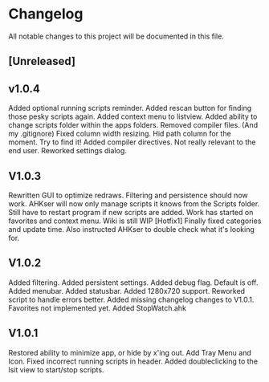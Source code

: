 # Changelog

All notable changes to this project will be documented in this file.

## [Unreleased]


## v1.0.4
Added optional running scripts reminder.
Added rescan button for finding those pesky scripts again.
Added context menu to listview.
Added ability to change scripts folder within the apps folders.
Removed compiler files. (And my .gitignore)
Fixed column width resizing. Hid path column for the moment. Try to find it!
Added compiler directives. Not really relevant to the end user.
Reworked settings dialog.

## V1.0.3
Rewritten GUI to optimize redraws.
Filtering and persistence should now work.
AHKser will now only manage scripts it knows from the Scripts folder.
Still have to restart program if new scripts are added.
Work has started on favorites and context menu.
Wiki is still WIP
[Hotfix1]
Finally fixed categories and update time.
Also instructed AHKser to double check what it's looking for.

## V1.0.2
Added filtering.
Added persistent settings.
Added debug flag. Default is off.
Added menubar.
Added statusbar.
Added 1280x720 support.
Reworked script to handle errors better.
Added missing changelog changes to V1.0.1.
Favorites not implemented yet.
Added StopWatch.ahk

## V1.0.1
Restored ability to minimize app, or hide by x'ing out.
Add Tray Menu and Icon.
Fixed incorrect running scripts in header.
Added doubleclicking to the lsit view to start/stop scripts.